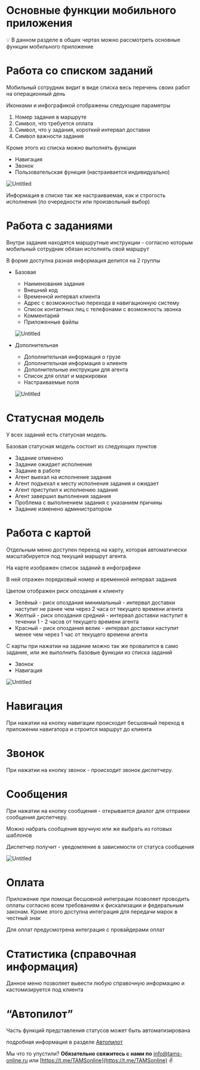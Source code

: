 # Основные функции мобильного приложения

<aside>
💡 В данном разделе в общих чертах можно рассмотреть основные функции мобильного приложение

</aside>

# Работа со списком заданий

Мобильный сотрудник видит в виде списка весь перечень своих работ на операционный день

Иконками и инфографикой отображены следующие параметры

1. Номер задания в маршруте
2. Символ, что требуется оплата
3. Символ, что у задания, короткий интервал доставки
4. Символ важности задания

Кроме этого из списка можно выполнять функции

- Навигация
- Звонок
- Пользовательская функция (настраивается индивидуально)

![Untitled](%D0%9E%D1%81%D0%BD%D0%BE%D0%B2%D0%BD%D1%8B%D0%B5%20%D1%84%D1%83%D0%BD%D0%BA%D1%86%D0%B8%D0%B8%20%D0%BC%D0%BE%D0%B1%D0%B8%D0%BB%D1%8C%D0%BD%D0%BE%D0%B3%D0%BE%20%D0%BF%D1%80%D0%B8%D0%BB%D0%BE%D0%B6%D0%B5%D0%BD%D0%B8%D1%8F%20debe4846c3ca4bd39414ffa1e9112696/Untitled.png)

Информация в списке так же настраиваемая, как и строгость исполнения (по очередности или произвольный выбор)

# Работа с заданиями

Внутри задания находятся маршрутные инструкции - согласно которым мобильный сотрудник обязан исполнять свой маршрут

В форме доступна разная информация делится на 2 группы

- Базовая
    - Наименования задания
    - Внешний код
    - Временной интервал клиента
    - Адрес с возможностью перехода в навигационную систему
    - Список контактных лиц с телефонами с возможность звонка
    - Комментарий
    - Приложенные файлы
    
    ![Untitled](%D0%9E%D1%81%D0%BD%D0%BE%D0%B2%D0%BD%D1%8B%D0%B5%20%D1%84%D1%83%D0%BD%D0%BA%D1%86%D0%B8%D0%B8%20%D0%BC%D0%BE%D0%B1%D0%B8%D0%BB%D1%8C%D0%BD%D0%BE%D0%B3%D0%BE%20%D0%BF%D1%80%D0%B8%D0%BB%D0%BE%D0%B6%D0%B5%D0%BD%D0%B8%D1%8F%20debe4846c3ca4bd39414ffa1e9112696/Untitled%201.png)
    
- Дополнительная
    - Дополнительная информация о грузе
    - Дополнительная информация о клиенте
    - Дополнительные инструкции для агента
    - Список для оплат и маркировки
    - Настраиваемые поля
    
    ![Untitled](%D0%9E%D1%81%D0%BD%D0%BE%D0%B2%D0%BD%D1%8B%D0%B5%20%D1%84%D1%83%D0%BD%D0%BA%D1%86%D0%B8%D0%B8%20%D0%BC%D0%BE%D0%B1%D0%B8%D0%BB%D1%8C%D0%BD%D0%BE%D0%B3%D0%BE%20%D0%BF%D1%80%D0%B8%D0%BB%D0%BE%D0%B6%D0%B5%D0%BD%D0%B8%D1%8F%20debe4846c3ca4bd39414ffa1e9112696/Untitled%202.png)
    

# Статусная модель

У всех заданий есть статусная модель.

Базовая статусная модель состоит из следующих пунктов

- Задание отменено
- Задание ожидает исполнение
- Задание в работе
- Агент выехал на исполнение задания
- Агент подъехал к месту исполнения задания и ожидает
- Агент приступил к исполнению задания
- Агент завершил выполнения задания
- Проблема с выполнением задания с указанием причины
- Задание изменено администратором

# Работа с картой

Отдельным меню доступен переход на карту, которая автоматически масштабируется под текущий маршрут агента.

На карте изображен список заданий в инфографики

В ней отражен порядковый номер и временной интервал задания

Цветом отображен риск опоздания к клиенту

- Зелёный - риск опоздания минимальный - интервал доставки наступит не ранее чем через 2 часа от текущего времени агента
- Желтый - риск опоздания средний - интервал доставки наступит в течении 1 - 2 часов от текущего времени агента
- Красный - риск опоздания велик - интервал доставки наступит менее чем через 1 час от текущего времени агента

С карты при нажатии на задание можно так же провалится в само задание, или же выполнить базовые функции из списка заданий

- Звонок
- Навигация

![Untitled](%D0%9E%D1%81%D0%BD%D0%BE%D0%B2%D0%BD%D1%8B%D0%B5%20%D1%84%D1%83%D0%BD%D0%BA%D1%86%D0%B8%D0%B8%20%D0%BC%D0%BE%D0%B1%D0%B8%D0%BB%D1%8C%D0%BD%D0%BE%D0%B3%D0%BE%20%D0%BF%D1%80%D0%B8%D0%BB%D0%BE%D0%B6%D0%B5%D0%BD%D0%B8%D1%8F%20debe4846c3ca4bd39414ffa1e9112696/Untitled%203.png)

# Навигация

При нажатии на кнопку навигации происходит бесшовный переход в приложении навигатора и строится маршрут до клиента

# Звонок

При нажатии на кнопку звонок - происходит звонок диспетчеру.

# Сообщения

При нажатии на кнопку сообщения - открывается диалог для отправки сообщения диспетчеру.

Можно набрать сообщения вручную или же выбрать из готовых шаблонов

Диспетчер получит - уведомление в зависимости от статуса сообщения

![Untitled](%D0%9E%D1%81%D0%BD%D0%BE%D0%B2%D0%BD%D1%8B%D0%B5%20%D1%84%D1%83%D0%BD%D0%BA%D1%86%D0%B8%D0%B8%20%D0%BC%D0%BE%D0%B1%D0%B8%D0%BB%D1%8C%D0%BD%D0%BE%D0%B3%D0%BE%20%D0%BF%D1%80%D0%B8%D0%BB%D0%BE%D0%B6%D0%B5%D0%BD%D0%B8%D1%8F%20debe4846c3ca4bd39414ffa1e9112696/Untitled%204.png)

# Оплата

Приложение при помощи бесшовной интеграции позволяет проводить оплаты согласно всем требованиям к фискализации и федеральным законам. Кроме этого доступна интеграция для передачи марок в честный знак

Для оплат предусмотрена интеграция с провайдерами оплат

# Статистика (справочная информация)

Данное меню позволяет вывести любую справочную информацию и кастомизируется под клиента

# “Автопилот”

Часть функций представления статусов может быть автоматизирована

подробная информация  в разделе [Автопилот](../%D0%90%D0%B2%D1%82%D0%BE%D0%BF%D0%B8%D0%BB%D0%BE%D1%82%2012dc85f2c52745a7861c192eb54d2435.md) 

Мы что то упустили?
**Обязательно свяжитесь с нами по** [info@tams-online.ru](mailto:info@tams-onine.ru) или [https://t.me/TAMSonline](https://t.me/TAMSonline) ✌️
